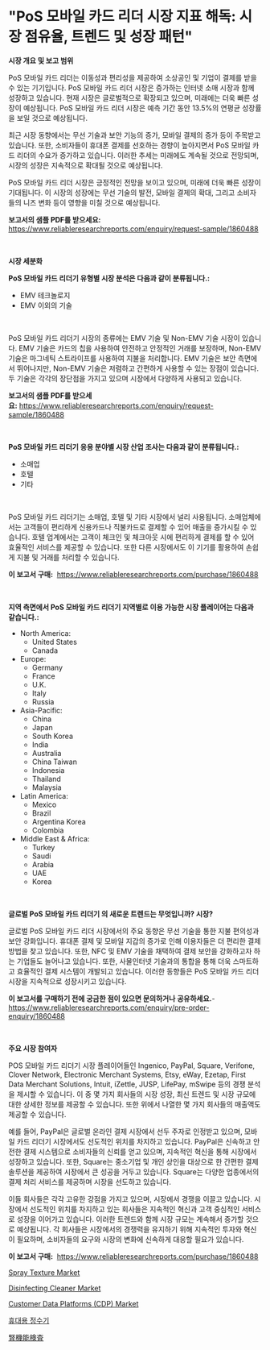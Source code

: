 <p><h1>"PoS 모바일 카드 리더 시장 지표 해독: 시장 점유율, 트렌드 및 성장 패턴"</h1></p><p><strong>시장 개요 및 보고 범위</strong></p>
<p><p>PoS 모바일 카드 리더는 이동성과 편리성을 제공하여 소상공인 및 기업이 결제를 받을 수 있는 기기입니다. PoS 모바일 카드 리더 시장은 증가하는 인터넷 소매 시장과 함께 성장하고 있습니다. 현재 시장은 글로벌적으로 확장되고 있으며, 미래에는 더욱 빠른 성장이 예상됩니다. PoS 모바일 카드 리더 시장은 예측 기간 동안 13.5%의 연평균 성장률을 보일 것으로 예상됩니다.</p><p>최근 시장 동향에서는 무선 기술과 보안 기능의 증가, 모바일 결제의 증가 등이 주목받고 있습니다. 또한, 소비자들이 휴대폰 결제를 선호하는 경향이 높아지면서 PoS 모바일 카드 리더의 수요가 증가하고 있습니다. 이러한 추세는 미래에도 계속될 것으로 전망되며, 시장의 성장은 지속적으로 확대될 것으로 예상됩니다.</p><p>PoS 모바일 카드 리더 시장은 긍정적인 전망을 보이고 있으며, 미래에 더욱 빠른 성장이 기대됩니다. 이 시장의 성장에는 무선 기술의 발전, 모바일 결제의 확대, 그리고 소비자들의 니즈 변화 등이 영향을 미칠 것으로 예상됩니다.</p></p>
<p><strong>보고서의 샘플 PDF를 받으세요:</strong> <a href="https://www.reliableresearchreports.com/enquiry/request-sample/1860488">https://www.reliableresearchreports.com/enquiry/request-sample/1860488</a></p>
<p>&nbsp;</p>
<p><strong>시장 세분화</strong></p>
<p><strong>PoS 모바일 카드 리더기 유형별 시장 분석은 다음과 같이 분류됩니다.:</strong></p>
<p><ul><li>EMV 테크놀로지</li><li>EMV 이외의 기술</li></ul></p>
<p>&nbsp;</p>
<p><p>PoS 모바일 카드 리더기 시장의 종류에는 EMV 기술 및 Non-EMV 기술 시장이 있습니다. EMV 기술은 카드의 칩을 사용하여 안전하고 안정적인 거래를 보장하며, Non-EMV 기술은 마그네틱 스트라이프를 사용하여 지불을 처리합니다. EMV 기술은 보안 측면에서 뛰어나지만, Non-EMV 기술은 저렴하고 간편하게 사용할 수 있는 장점이 있습니다. 두 기술은 각각의 장단점을 가지고 있으며 시장에서 다양하게 사용되고 있습니다.</p></p>
<p><strong>보고서의 샘플 PDF를 받으세요:</strong>&nbsp;<a href="https://www.reliableresearchreports.com/enquiry/request-sample/1860488">https://www.reliableresearchreports.com/enquiry/request-sample/1860488</a></p>
<p>&nbsp;</p>
<p><strong> PoS 모바일 카드 리더기 응용 분야별 시장 산업 조사는 다음과 같이 분류됩니다.:</strong></p>
<p><ul><li>소매업</li><li>호텔</li><li>기타</li></ul></p>
<p>&nbsp;</p>
<p><p>PoS 모바일 카드 리더기는 소매업, 호텔 및 기타 시장에서 널리 사용됩니다. 소매업체에서는 고객들이 편리하게 신용카드나 직불카드로 결제할 수 있어 매출을 증가시킬 수 있습니다. 호텔 업계에서는 고객이 체크인 및 체크아웃 시에 편리하게 결제를 할 수 있어 효율적인 서비스를 제공할 수 있습니다. 또한 다른 시장에서도 이 기기를 활용하여 손쉽게 지불 및 거래를 처리할 수 있습니다.</p></p>
<p><strong>이 보고서 구매:</strong>&nbsp; <a href="https://www.reliableresearchreports.com/purchase/1860488">https://www.reliableresearchreports.com/purchase/1860488</a></p>
<p>&nbsp;</p>
<p><strong>지역 측면에서 PoS 모바일 카드 리더기 지역별로 이용 가능한 시장 플레이어는 다음과 같습니다.:</strong></p>
<p><ul>
    <li>
        North America:
        <ul>
            <li>United States</li>
            <li>Canada</li>
        </ul>
    </li>
    <li>
        Europe:
        <ul>
            <li>Germany</li>
            <li>France</li>
            <li>U.K.</li>
            <li>Italy</li>
            <li>Russia</li>
        </ul>
    </li>
    <li>
        Asia-Pacific:
        <ul>
            <li>China</li>
            <li>Japan</li>
            <li>South Korea</li>
            <li>India</li>
            <li>Australia</li>
            <li>China Taiwan</li>
            <li>Indonesia</li>
            <li>Thailand</li>
            <li>Malaysia</li>
        </ul>
    </li>
    <li>
        Latin America:
        <ul>
            <li>Mexico</li>
            <li>Brazil</li>
            <li>Argentina Korea</li>
            <li>Colombia</li>
        </ul>
    </li>
    <li>
        Middle East & Africa:
        <ul>
            <li>Turkey</li>
            <li>Saudi</li>
            <li>Arabia</li>
            <li>UAE</li>
            <li>Korea</li>
        </ul>
    </li>
    </ul></p>
<p>&nbsp;</p>
<p><strong>글로벌 PoS 모바일 카드 리더기 의 새로운 트렌드는 무엇입니까? 시장?</strong></p>
<p><p>글로벌 PoS 모바일 카드 리더 시장에서의 주요 동향은 무선 기술을 통한 지불 편의성과 보안 강화입니다. 휴대폰 결제 및 모바일 지갑의 증가로 인해 이용자들은 더 편리한 결제 방법을 찾고 있습니다. 또한, NFC 및 EMV 기술을 채택하여 결제 보안을 강화하고자 하는 기업들도 늘어나고 있습니다. 또한, 사물인터넷 기술과의 통합을 통해 더욱 스마트하고 효율적인 결제 시스템이 개발되고 있습니다. 이러한 동향들은 PoS 모바일 카드 리더 시장을 지속적으로 성장시키고 있습니다.</p></p>
<p><strong>이 보고서를 구매하기 전에 궁금한 점이 있으면 문의하거나 공유하세요.</strong>- <a href="https://www.reliableresearchreports.com/enquiry/pre-order-enquiry/1860488">https://www.reliableresearchreports.com/enquiry/pre-order-enquiry/1860488</a></p>
<p>&nbsp;</p>
<p><strong>주요 시장 참여자</strong></p>
<p><p>POS 모바일 카드 리더기 시장 플레이어들인 Ingenico, PayPal, Square, Verifone, Clover Network, Electronic Merchant Systems, Etsy, eWay, Ezetap, First Data Merchant Solutions, Intuit, iZettle, JUSP, LifePay, mSwipe 등의 경쟁 분석을 제시할 수 있습니다. 이 중 몇 가지 회사들의 시장 성장, 최신 트렌드 및 시장 규모에 대한 상세한 정보를 제공할 수 있습니다. 또한 위에서 나열한 몇 가지 회사들의 매출액도 제공할 수 있습니다. </p><p>예를 들어, PayPal은 글로벌 온라인 결제 시장에서 선두 주자로 인정받고 있으며, 모바일 카드 리더기 시장에서도 선도적인 위치를 차지하고 있습니다. PayPal은 신속하고 안전한 결제 시스템으로 소비자들의 신뢰를 얻고 있으며, 지속적인 혁신을 통해 시장에서 성장하고 있습니다. 또한, Square는 중소기업 및 개인 상인을 대상으로 한 간편한 결제 솔루션을 제공하여 시장에서 큰 성공을 거두고 있습니다. Square는 다양한 업종에서의 결제 처리 서비스를 제공하며 시장을 선도하고 있습니다. </p><p>이들 회사들은 각각 고유한 강점을 가지고 있으며, 시장에서 경쟁을 이끌고 있습니다. 시장에서 선도적인 위치를 차지하고 있는 회사들은 지속적인 혁신과 고객 중심적인 서비스로 성장을 이어가고 있습니다. 이러한 트렌드와 함께 시장 규모는 계속해서 증가할 것으로 예상됩니다. 각 회사들은 시장에서의 경쟁력을 유지하기 위해 지속적인 투자와 혁신이 필요하며, 소비자들의 요구와 시장의 변화에 신속하게 대응할 필요가 있습니다.</p></p>
<p><strong>이 보고서 구매:</strong>&nbsp;&nbsp;<a href="https://www.reliableresearchreports.com/purchase/1860488">https://www.reliableresearchreports.com/purchase/1860488</a></p>
<p><p><a href="https://github.com/gdfhhhj/Market-Research-Report-List-3/blob/main/spray-texture-market.md">Spray Texture Market</a></p><p><a href="https://github.com/julyju69/Market-Research-Report-List-2/blob/main/disinfecting-cleaner-market.md">Disinfecting Cleaner Market</a></p><p><a href="https://issuu.com/reportprime-2/docs/customer-data-platforms-cdp-market-size-2030.pptx">Customer Data Platforms (CDP) Market</a></p><p><a href="https://github.com/sougarounis/Market-Research-Report-List-2/blob/main/4419916192814.md">휴대용 정수기</a></p><p><a href="https://github.com/oqoeusbvpadwjs08/Market-Research-Report-List-1/blob/main/3348285193064.md">腎機能検査</a></p></p>
